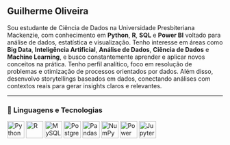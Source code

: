 ## Guilherme Oliveira


Sou estudante de Ciência de Dados na Universidade Presbiteriana Mackenzie, com conhecimento em **Python**, **R**, **SQL** e **Power BI**
voltado para análise de dados, estatística e visualização.
Tenho interesse em áreas como **Big Data**, **Inteligência Artificial**, **Análise de Dados**, **Ciência de Dados** e **Machine Learning**, e busco constantemente aprender e aplicar novos conceitos na prática.
Tenho perfil analítico, foco em resolução de problemas e otimização de processos orientados por dados. Além disso, desenvolvo storytellings baseados em dados, conectando análises com contextos reais para gerar insights claros e relevantes.

---

### 🚀 Linguagens e Tecnologias

<p>
  <img src="https://cdn.jsdelivr.net/gh/devicons/devicon/icons/python/python-original.svg" width="40" alt="Python" title="Python"/>
  <img src="https://cdn.jsdelivr.net/gh/devicons/devicon/icons/r/r-original.svg" width="40" alt="R" title="R"/>
  <img src="https://cdn.jsdelivr.net/gh/devicons/devicon/icons/mysql/mysql-original.svg" width="40" alt="MySQL" title="MySQL"/>
  <img src="https://cdn.jsdelivr.net/gh/devicons/devicon/icons/postgresql/postgresql-original.svg" width="40" alt="PostgreSQL" title="PostgreSQL"/>
  <img src="https://cdn.jsdelivr.net/gh/devicons/devicon/icons/pandas/pandas-original.svg" width="40" alt="Pandas" title="Pandas"/>
  <img src="https://cdn.jsdelivr.net/gh/devicons/devicon/icons/numpy/numpy-original.svg" width="40" alt="NumPy" title="NumPy"/>
  <img src="https://img.icons8.com/color/48/000000/power-bi.png" width="40" alt="Power BI" title="Power BI"/>
  <img src="https://cdn.jsdelivr.net/gh/devicons/devicon/icons/jupyter/jupyter-original.svg" width="40" alt="Jupyter" title="Jupyter Notebook"/>
</p>
